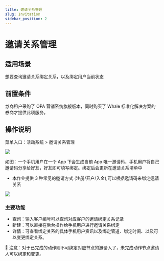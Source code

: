 ```yaml
---
title: 邀请关系管理
slug: Invitation
sidebar_position: 2
---
```



# 邀请关系管理

## 适用场景

想要查询邀请关系绑定关系，以及绑定用户当前状态

## 前置条件

劵商租户采购了 OPA 营销系统旗舰版本，同时购买了 Whale 标准化解决方案的券商才提供此项服务。

## 操作说明

菜单入口：活动系统 &gt; 邀请关系管理

<img src="/assets/BEVdbM8Hno81aCxPWDBce1DMnxH.png"/>

如图：一个手机用户在一个 App 下会生成当前 App 唯一邀请码，手机用户将自己邀请码分享给好友，好友即可填写绑定。绑定后会更新在邀请关系清单中

- 本作业提供 3 种常见的邀请方式 (注册/开户/入金),可以根据邀请码来绑定邀请关系

<img src="/assets/F4gNbW7b3onETUxOPbTc9XClnag.png"/>

### 主要功能

- 查询：输入客户编号可以查询对应客户的邀请绑定关系记录
- 新建：可以直接在后台操作给手机用户进行邀请关系绑定
- 详情：可查看绑定关系的具体手机用户资讯以及绑定管道、绑定时间、以及可以变更绑定关系。

<div class="callout callout-bg-2 callout-border-2">
<p>🌟 注意：对于已完成的动作则不可绑定对应节点的邀请人了，未完成动作节点邀请人可以绑定和变更。</p>
</div>

